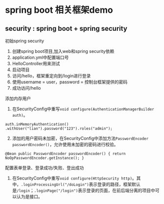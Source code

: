 # spring boot 相关框架demo
## security : spring boot + spring security

初始spring security

1. 创建spring boot项目,加入web和spring security依赖
2. application.yml中配置端口号
3. HelloController用来测试
4. 启动项目
5. 访问/hello，框架重定向到/login进行登录
6. 使用username = user，password = 控制台框架提供的密码
7. 成功访问/hello

添加内存用户
1. 在SecurityConfig中重写``void configure(AuthenticationManagerBuilder auth)``。

``
auth.inMemoryAuthentication()
                .withUser("lian").password("123").roles("admin");
``

2. 添加的用户密码未加密，在SecurityConfig中添加方法``PasswordEncoder passwordEncoder()``，允许使用未加密的密码进行校验。

``
@Bean
    public PasswordEncoder passwordEncoder() {
        return NoOpPasswordEncoder.getInstance();
    }
``

配置表单登录、登录成功/失败、登出成功
1. 在SecurityConfig中重写``void configure(HttpSecurity http)``。其中，``.loginProcessingUrl("/doLogin")``表示登录的路径，框架默认是``/login``；``.loginPage("/login")``表示登录的页面，在前后端分离的项目中可以认为是接口。
